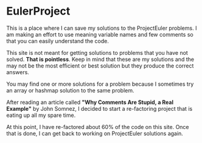 # EulerProject
This is a place where I can save my solutions to the ProjectEuler problems.
I am making an effort to use meaning variable names and few comments
so that you can easily understand the code.

This site is not meant for getting solutions to problems that you
have not solved.  __That is pointless__.  Keep in mind that these are
my solutions and the may not be the most efficient or best solution
but they produce the correct answers.

You may find one or more solutions for a problem because I sometimes
try an array or hashmap solution to the same problem.

After reading an article called __"Why Comments Are Stupid, a Real Example"__
by John Somnez, I decided to start a re-factoring project that is eating 
up all my spare time.

At this point, I have re-factored about 60% of the code on this site.
Once that is done, I can get back to working on ProjectEuler solutions again.
#
